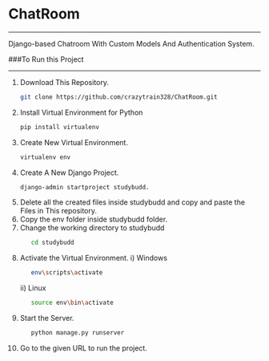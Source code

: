 # ChatRoom
<hr>
Django-based Chatroom With Custom Models And Authentication System.



###To Run this Project 
<hr>

1) Download This Repository.
   ```bash
   git clone https://github.com/crazytrain328/ChatRoom.git
   ```
2) Install Virtual Environment for Python
   ```bash
   pip install virtualenv
   ```
3) Create New Virtual Environment.
   ```bash
   virtualenv env
   ```
4) Create A New Django Project.
   ```bash
   django-admin startproject studybudd.
   ```
5) Delete all the created files inside studybudd and copy and paste the Files in This repository.
6) Copy the env folder inside studybudd folder.
7) Change the working directory to studybudd
   ```bash
      cd studybudd
   ```  
8) Activate the Virtual Environment.
   i) Windows
      ```bash
         env\scripts\activate
      ```
   ii) Linux
      ```bash
         source env\bin\activate
9) Start the Server.
   ```bash
      python manage.py runserver
   ```
10) Go to the given URL to run the project.    
